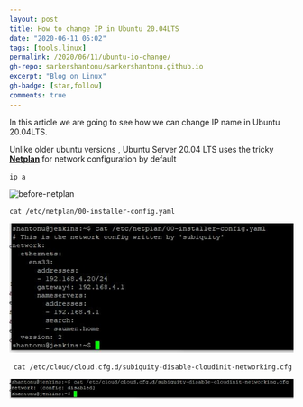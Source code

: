 ```yaml
---
layout: post
title: How to change IP in Ubuntu 20.04LTS
date: "2020-06-11 05:02"
tags: [tools,linux]
permalink: /2020/06/11/ubuntu-io-change/
gh-repo: sarkershantonu/sarkershantonu.github.io
excerpt: "Blog on Linux"
gh-badge: [star,follow]
comments: true
---
```

In this article we are going to see how we can change IP name in Ubuntu 20.04LTS. 

Unlike older ubuntu versions , Ubuntu Server 20.04 LTS uses the tricky [**Netplan**](https://netplan.io/) for network configuration by default

```ip a```

![before-netplan](/images/ubuntu/ip-change/before-ip.JPG)

```shell
cat /etc/netplan/00-installer-config.yaml

```
![before-netplan](/images/ubuntu/ip-change/before-netplan.JPG)

```shell
 cat /etc/cloud/cloud.cfg.d/subiquity-disable-cloudinit-networking.cfg
```
![disable-cloud-config](/images/ubuntu/ip-change/disable-cloud-config.JPG)